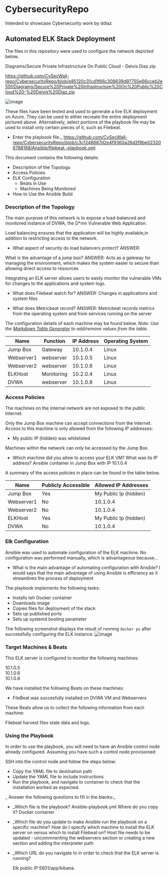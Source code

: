 # CybersecurityRepo
Intended to showcase Cybersecurity work by ddiaz



## Automated ELK Stack Deployment

The files in this repository were used to configure the network depicted below.

Diagrams/Secure Private Infrastructure On Public Cloud - Deivis Diaz.zip

https://github.com/CySecWall-repo/CybersecurityRepo/blob/e85120c31cd1f66c308639d97755e66cceb2e55f/Diagrams/Secure%20Private%20Infrastructure%20On%20Public%20Cloud%20-%20Deivis%20Diaz.zip

![image](https://user-images.githubusercontent.com/86539199/123533190-52cbb680-d6e1-11eb-910b-38f4c9ac656d.png)


These files have been tested and used to generate a live ELK deployment on Azure. They can be used to either recreate the entire deployment pictured above. Alternatively, select portions of the playbook file may be used to install only certain pieces of it, such as Filebeat.

  - Enter the playbook file._
  https://github.com/CySecWall-repo/CybersecurityRepo/blob/c3c1248687d2e4f9360a26d2f9be023206788168/Ansible/filebeat.-playbook.yml

This document contains the following details:
- Description of the Topologu
- Access Policies
- ELK Configuration
  - Beats in Use
  - Machines Being Monitored
- How to Use the Ansible Build


### Description of the Topology

The main purpose of this network is to expose a load-balanced and monitored instance of DVWA, the D*mn Vulnerable Web Application.

Load balancing ensures that the application will be highly available,in addition to restricting access to the network.
- What aspect of security do load balancers protect? 
ANSWER:

What is the advantage of a jump box?
ANSWER: Acts as a gateway for managing the environment, which makes the system easier to secure than allowing direct access to resources

Integrating an ELK server allows users to easily monitor the vulnerable VMs for changes to the applications and system logs.

- What does Filebeat watch for?
ANSWER: Changes in applications and system files

- What does Metricbeat record?
ANSWER: Metricbeat records metrics from the operating system and from services running on the server

The configuration details of each machine may be found below.
_Note: Use the [Markdown Table Generator](http://www.tablesgenerator.com/markdown_tables) to add/remove values from the table_.

| Name     | Function | IP Address | Operating System |
|----------|----------|------------|------------------|
| Jump Box | Gateway  | 10.1.0.4   | Linux            |
|Webserver1| webserver| 10.1.0.5   | Linux            |
|Webserver2| webserver| 10.1.0.6   | Linux            |
| ELKHost  |Monitoring| 10.2.0.4   | Linux            |
|  DVWA    | webserver| 10.1.0.8   | Linux            |
### Access Policies

The machines on the internal network are not exposed to the public Internet. 

Only the Jump Box machine can accept connections from the Internet. Access to this machine is only allowed from the following IP addresses:
- My public IP (hidden) was whitelisted

Machines within the network can only be accessed by the Jump Box.
- Which machine did you allow to access your ELK VM? What was its IP address?
Ansible container in Jump Box with IP 10.1.0.4

A summary of the access policies in place can be found in the table below.

| Name     | Publicly Accessible | Allowed IP Addresses |
|----------|---------------------|----------------------|
| Jump Box | Yes                 | My Public Ip (hidden)|
|Webserver1| No                  | 10.1.0.4             |
|Webserver2| No                  | 10.1.0.4             |
| ELKHost  | Yes                 | My Public Ip (hidden)|
|  DVWA    | No                  | 10.1.0.4             |
### Elk Configuration

Ansible was used to automate configuration of the ELK machine. No configuration was performed manually, which is advantageous because...
- What is the main advantage of automating configuration with Ansible?
I would says that the main advantage of using Ansible is efficiency as it streamlines the process of deployment

The playbook implements the following tasks:

- Installs teh Docker container
- Downloads image
- Copies files for deployment of the stack
- Sets up published ports
- Sets up systemd booting parameter


The following screenshot displays the result of running `docker ps` after successfully configuring the ELK instance.
![image](https://user-images.githubusercontent.com/86539199/123532973-d1bfef80-d6df-11eb-92b7-2b4fe61c44a2.png)


### Target Machines & Beats
This ELK server is configured to monitor the following machines:

10.1.0.5  
10.1.0.6  
10.1.0.8  


We have installed the following Beats on these machines:
- FileBeat was succesfully installed on DVWA VM and Webservers

These Beats allow us to collect the following information from each machine:

Filebeat harvest files state data and logs.

### Using the Playbook
In order to use the playbook, you will need to have an Ansible control node already configured. Assuming you have such a control node provisioned: 

SSH into the control node and follow the steps below:
- Copy the YAML file to destination path
- Update the YAML file to include Instructions
- Run the playbook, and navigate to container to check that the installation worked as expected.

_ Answer the following questions to fill in the blanks:_

- _Which file is the playbook?
   Ansible-playbook.yml
 Where do you copy it?
 Docker container
- _Which file do you update to make Ansible run the playbook on a specific machine? How do I specify which machine to install the ELK server on versus which to install Filebeat on? 
   Host file needs to be updated - uncommnenting the webservers section or creating a new section and adding the interpreter path

- _Which URL do you navigate to in order to check that the ELK server is running?

   Elk public IP:5601/app/kibana. 

